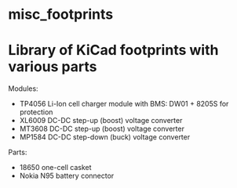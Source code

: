 # misc_footprints
Library of KiCad footprints with various parts
==============================================
Modules:
* TP4056 Li-Ion cell charger module with BMS: DW01 + 8205S for protection
* XL6009 DC-DC step-up (boost) voltage converter
* MT3608 DC-DC step-up (boost) voltage converter
* MP1584 DC-DC step-down (buck) voltage converter

Parts:
* 18650 one-cell casket
* Nokia N95 battery connector
